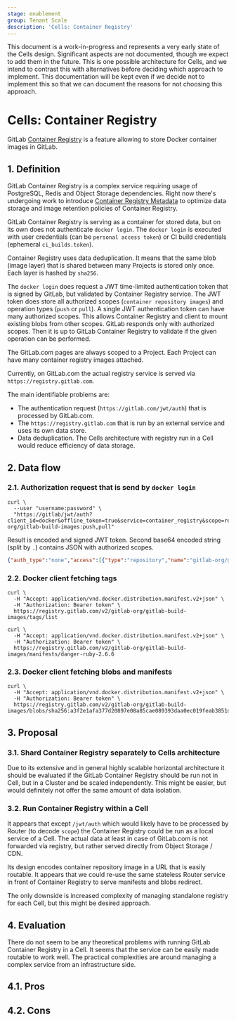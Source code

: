 ```yaml
---
stage: enablement
group: Tenant Scale
description: 'Cells: Container Registry'
---
```


<!-- vale gitlab.FutureTense = NO -->

This document is a work-in-progress and represents a very early state of the
Cells design. Significant aspects are not documented, though we expect to add
them in the future. This is one possible architecture for Cells, and we intend to
contrast this with alternatives before deciding which approach to implement.
This documentation will be kept even if we decide not to implement this so that
we can document the reasons for not choosing this approach.

# Cells: Container Registry

GitLab [Container Registry](../../../user/packages/container_registry/index.md) is a feature allowing to store Docker container images in GitLab.

## 1. Definition

GitLab Container Registry is a complex service requiring usage of PostgreSQL, Redis and Object Storage dependencies.
Right now there's undergoing work to introduce [Container Registry Metadata](../container_registry_metadata_database/index.md) to optimize data storage and image retention policies of Container Registry.

GitLab Container Registry is serving as a container for stored data, but on its own does not authenticate `docker login`.
The `docker login` is executed with user credentials (can be `personal access token`) or CI build credentials (ephemeral `ci_builds.token`).

Container Registry uses data deduplication.
It means that the same blob (image layer) that is shared between many Projects is stored only once.
Each layer is hashed by `sha256`.

The `docker login` does request a JWT time-limited authentication token that is signed by GitLab, but validated by Container Registry service.
The JWT token does store all authorized scopes (`container repository images`) and operation types (`push` or `pull`).
A single JWT authentication token can have many authorized scopes.
This allows Container Registry and client to mount existing blobs from other scopes.
GitLab responds only with authorized scopes.
Then it is up to GitLab Container Registry to validate if the given operation can be performed.

The GitLab.com pages are always scoped to a Project.
Each Project can have many container registry images attached.

Currently, on GitLab.com the actual registry service is served via `https://registry.gitlab.com`.

The main identifiable problems are:

- The authentication request (`https://gitlab.com/jwt/auth`) that is processed by GitLab.com.
- The `https://registry.gitlab.com` that is run by an external service and uses its own data store.
- Data deduplication. The Cells architecture with registry run in a Cell would reduce efficiency of data storage.

## 2. Data flow

### 2.1. Authorization request that is send by `docker login`

```shell
curl \
  --user "username:password" \
  "https://gitlab/jwt/auth?client_id=docker&offline_token=true&service=container_registry&scope=repository:gitlab-org/gitlab-build-images:push,pull"
```

Result is encoded and signed JWT token. Second base64 encoded string (split by `.`) contains JSON with authorized scopes.

```json
{"auth_type":"none","access":[{"type":"repository","name":"gitlab-org/gitlab-build-images","actions":["pull"]}],"jti":"61ca2459-091c-4496-a3cf-01bac51d4dc8","aud":"container_registry","iss":"omnibus-gitlab-issuer","iat":1669309469,"nbf":166}
```

### 2.2. Docker client fetching tags

```shell
curl \
  -H "Accept: application/vnd.docker.distribution.manifest.v2+json" \
  -H "Authorization: Bearer token" \
  https://registry.gitlab.com/v2/gitlab-org/gitlab-build-images/tags/list

curl \
  -H "Accept: application/vnd.docker.distribution.manifest.v2+json" \
  -H "Authorization: Bearer token" \
  https://registry.gitlab.com/v2/gitlab-org/gitlab-build-images/manifests/danger-ruby-2.6.6
```

### 2.3. Docker client fetching blobs and manifests

```shell
curl \
  -H "Accept: application/vnd.docker.distribution.manifest.v2+json" \
  -H "Authorization: Bearer token" \
  https://registry.gitlab.com/v2/gitlab-org/gitlab-build-images/blobs/sha256:a3f2e1afa377d20897e08a85cae089393daa0ec019feab3851d592248674b416
```

## 3. Proposal

### 3.1. Shard Container Registry separately to Cells architecture

Due to its extensive and in general highly scalable horizontal architecture it should be evaluated if the GitLab Container Registry should be run not in Cell, but in a Cluster and be scaled independently.
This might be easier, but would definitely not offer the same amount of data isolation.

### 3.2. Run Container Registry within a Cell

It appears that except `/jwt/auth` which would likely have to be processed by Router (to decode `scope`) the Container Registry could be run as a local service of a Cell.
The actual data at least in case of GitLab.com is not forwarded via registry, but rather served directly from Object Storage / CDN.

Its design encodes container repository image in a URL that is easily routable.
It appears that we could re-use the same stateless Router service in front of Container Registry to serve manifests and blobs redirect.

The only downside is increased complexity of managing standalone registry for each Cell, but this might be desired approach.

## 4. Evaluation

There do not seem to be any theoretical problems with running GitLab Container Registry in a Cell.
It seems that the service can be easily made routable to work well.
The practical complexities are around managing a complex service from an infrastructure side.

## 4.1. Pros

## 4.2. Cons
